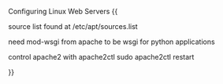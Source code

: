 Configuring Linux Web Servers {{

source list found at /etc/apt/sources.list

need mod-wsgi from apache to be wsgi for python applications

control apache2 with apache2ctl
sudo apache2ctl restart

}}
